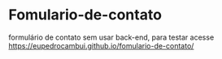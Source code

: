 # Fomulario-de-contato
 formulário de contato sem usar back-end, para testar acesse https://eupedrocambui.github.io/fomulario-de-contato/
